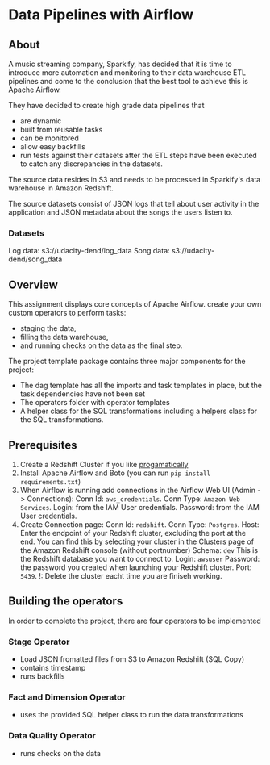 # Data Pipelines with Airflow

## About

A music streaming company, Sparkify, has decided that it is time to introduce more automation and monitoring to their data warehouse ETL pipelines and come to the conclusion that the best tool to achieve this is Apache Airflow.

They have decided to create high grade data pipelines that

- are dynamic
- built from reusable tasks
- can be monitored
- allow easy backfills
- run tests against their datasets after the ETL steps have been executed to catch any discrepancies in the datasets.

The source data resides in S3 and needs to be processed in Sparkify's data warehouse in Amazon Redshift.

The source datasets consist of JSON logs that tell about user activity in the application and JSON metadata about the songs the users listen to.

### Datasets

Log data: s3://udacity-dend/log_data
Song data: s3://udacity-dend/song_data

## Overview
This assignment displays core concepts of Apache Airflow.
create your own custom operators to perform tasks:

- staging the data,
- filling the data warehouse,
- and running checks on the data as the final step.

The project template package contains three major components for the project:

- The dag template has all the imports and task templates in place, but the task dependencies have not been set
- The operators folder with operator templates
- A helper class for the SQL transformations including a helpers class for the SQL transformations.

## Prerequisites
1. Create a Redshift Cluster if you like [progamatically](https://github.com/BarbaraJoebstl/data-engineering-nd/blob/master/data-warehouse/lesson3-cloud-computing/IaC_Redshift.ipynb)
2. Install Apache Airflow and Boto (you can run `pip install requirements.txt`)
3. When Airflow is running add connections in the Airflow Web UI (Admin -> Connections):
   Conn Id: `aws_credentials`.
   Conn Type: `Amazon Web Services`.
   Login: <Access key ID> from the IAM User credentials.
   Password: <Secret access key> from the IAM User credentials.
4. Create Connection page:
   Conn Id: `redshift`.
   Conn Type: `Postgres`.
   Host: Enter the endpoint of your Redshift cluster, excluding the port at the end. You can find this by selecting your cluster in the Clusters page of the Amazon Redshift console (without portnumber)
   Schema: `dev` This is the Redshift database you want to connect to.
   Login: `awsuser`
   Password: the password you created when launching your Redshift cluster.
   Port: `5439`.
   !: Delete the cluster eacht time you are finiseh working.

## Building the operators
In order to complete the project, there are four operators to be implemented

### Stage Operator
- Load JSON fromatted files from S3 to Amazon Redshift (SQL Copy)
- contains timestamp
- runs backfills

### Fact and Dimension Operator
- uses the provided SQL helper class to run the data transformations

### Data Quality Operator
- runs checks on the data

